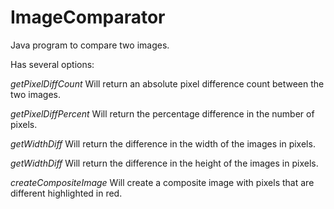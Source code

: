 ImageComparator
===============

Java program to compare two images.

Has several options:

*getPixelDiffCount*
Will return an absolute pixel difference count between the two images.

*getPixelDiffPercent*
Will return the percentage difference in the number of pixels.

*getWidthDiff*
Will return the difference in the width of the images in pixels.

*getWidthDiff*
Will return the difference in the height of the images in pixels.

*createCompositeImage*
Will create a composite image with pixels that are different highlighted in red.